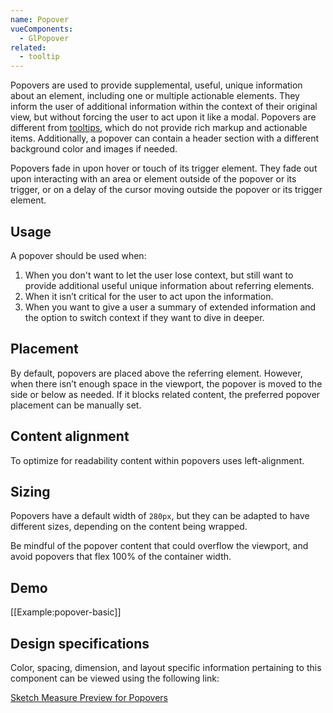 ```yaml
---
name: Popover
vueComponents:
  - GlPopover
related:
  - tooltip
---
```


Popovers are used to provide supplemental, useful, unique information about an element, including one or multiple actionable elements. They inform the user of additional information within the context of their original view, but without forcing the user to act upon it like a modal. Popovers are different from [tooltips](/components/tooltip), which do not provide rich markup and actionable items. Additionally, a popover can contain a header section with a different background color and images if needed.

Popovers fade in upon hover or touch of its trigger element. They fade out upon interacting with an area or element outside of the popover or its trigger, or on a delay of the cursor moving outside the popover or its trigger element.

## Usage

A popover should be used when:

1.  When you don't want to let the user lose context, but still want to provide additional useful unique information about referring elements.
2.  When it isn’t critical for the user to act upon the information.
3.  When you want to give a user a summary of extended information and the option to switch context if they want to dive in deeper.

## Placement

By default, popovers are placed above the referring element. However, when there isn’t enough space in the viewport, the popover is moved to the side or below as needed. If it blocks related content, the preferred popover placement can be manually set.

## Content alignment

To optimize for readability content within popovers uses left-alignment.

## Sizing

Popovers have a default width of `280px`, but they can be adapted to have different sizes, depending on the content being wrapped.

Be mindful of the popover content that could overflow the viewport, and avoid popovers that flex 100% of the container width.

## Demo

[[Example:popover-basic]]

## Design specifications

Color, spacing, dimension, and layout specific information pertaining to this component can be viewed using the following link:

[Sketch Measure Preview for Popovers](https://gitlab-org.gitlab.io/gitlab-design/hosted/design-gitlab-specs/popovers-spec-previews/)
